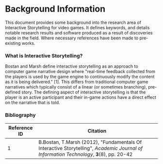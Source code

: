 # Background Information

This document provides some background into the research area of Interactive Storytelling for video games. It defines keywords, and details notable research results and software produced as a result of discoveries made in the field. Where necessary references have been made to pre-existing works.

### What is Interactive Storytelling?
Bostan and Marsh define interactive storytelling as an approach to computer game narrative design where "real-time feedback collected from the players is used by the game engine to continuously modify the content as it is being delivered." [1]. This differs from traditional computer game narratives which typically consist of a linear (or sometimes branching), pre-defined story. The defining aspect of interactive storytelling is that the player is an active participant and their in-game actions have a direct effect on the narrative that is told.

### Bibliography

| Reference ID  | Citation |
| ----------- | ----------- |
| 1 | B.Bostan, T.Marsh (2012), "Fundamentals Of Interactive Storytelling", *Academic Journal of Information Technology*, **3**(8), pp. 20-42  |
